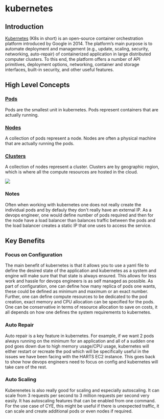 # kubernetes

## Introduction 

[Kubernetes](https://kubernetes.io/) (K8s in short) is an open-source container orchestration platform introduced by Google in 2014. The platform’s main purpose is to automate deployment and management (e.g., update, scaling, security, networking, auto-repair) of containerized application in large distributed computer clusters. To this end, the platform offers a number of API primitives, deployment options, networking, container and storage interfaces, built-in security, and other useful features. 


## High Level Concepts 

### [Pods](https://kubernetes.io/docs/concepts/workloads/pods/) 

Pods are the smallest unit in kubernetes. Pods represent containers that are actually running.

### [Nodes](https://kubernetes.io/docs/concepts/architecture/nodes/) 

A collection of pods represent a node. Nodes are often a physical machine that are actually running the pods. 

### [Clusters](https://kubernetes.io/docs/concepts/cluster-administration/)

A collection of nodes represent a cluster. Clusters are by geographic region, which is where all the compute resources are hosted in the cloud. 

![](https://miro.medium.com/max/1256/1*gT5K52iFTJf6SDhwWBaClQ.png)
### Notes 

Often when working with kubernetes one does not really create the individual pods and by defauly they don't really have an external IP. As a devops engineer, one would define number of pods required and then for the node have a load balancer than balances traffic between the pods and the load balancer creates a static IP that one uses to access the service. 

## Key Benefits

### Focus on Configuration 

The main benefit of kubernetes is that it allows you to use a yaml file to define the desired state of the application and kubernetes as a system and engine will make sure that that state is always ensured. This allows for less work and hassle for devops engineers is as self managed as possible. As part of configuration, one can define how many replica of pods one wants, these could be defined as minimum and maximum or an exact number. Further, one can define compute resources to be dedicated to the pod creation, exact memory and CPU allocation can be specified for the pods. One can be conservative in terms of resource allocation to save on costs, it all depends on how one defines the system requirements to kubernetes. 

### Auto Repair 

Auto repair is a key feature in kubernetes. For example, if we want 2 pods always running on the minimum for an application and all of a sudden one pod goes down due to high memory usage/CPU usage, kubernetes will either restart or recreate the pod which will be specifically useful in the issues we have been facing with the HARTS EC2 instance. This goes back to show how devops engineers need to focus on config and kubernetes will take care of the rest. 

### Auto Scaling 

Kuberenetes is also really good for scaling and especially autoscaling. It can scale from 3 requests per second to 3 million requests per second very easily. It has autoscaling features that can be enabled from one command. For the use case of CYE, this might be useful if there is unexpected traffic, it can scale and create additional pods or even nodes if required. 



